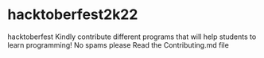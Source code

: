 # hacktoberfest2k22
hacktoberfest
Kindly contribute different programs that will help students to learn programming!
No spams please
Read the Contributing.md file
